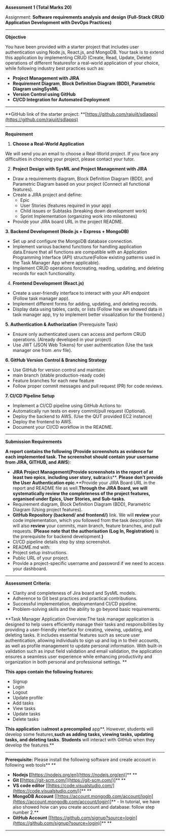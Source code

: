 **Assessment 1 (Total Marks **20**)**

Assignment: **Software requirements analysis and design (**Full-Stack CRUD Application Development with DevOps Practices**)**

---

**Objective**

You have been provided with a starter project that includes user authentication using Node.js, React.js, and MongoDB. Your task is to extend this application by implementing CRUD (Create, Read, Update, Delete) operations of different featuresfor a real-world application of your choice, while following industry best practices such as:

- **Project Management with JIRA**
- **Requirement Diagram**, **Block Definition Diagram (**BDD), Parametric Diagram using**SysML**
- **Version Control using GitHub**
- **CI/CD Integration for Automated Deployment**

---

**GitHub link of the starter project: **[https://github.com/rajuiit/sdlapps](https://github.com/rajuiit/sdlapps)

---

**Requirement**

1. **Choose a Real-World Application**

We will send you an email to choose a Real-World project. If you face any difficulties in choosing your project, please contact your tutor.

2. **Project Design with SysML and Project Management with JIRA**

- Draw a requirements diagram, Block Definition Diagram (BDD), and Parametric Diagram based on your project (Connect all functional features).
- Create a JIRA project and define:
  - Epic
  - User Stories (features required in your app)
  - Child issues or Subtasks (breaking down development work)
  - Sprint Implementation (organizing work into milestones)
- Provide your JIRA board URL in the project README.

**3. Backend Development (Node.js + Express + MongoDB)**

- Set up and configure the MongoDB database connection.
- Implement various backend functions for handling application data.Ensure that all functions are compatible with an Application Programming Interface (API) structure(Follow existing patterns used in the Task Manager App where applicable).
- Implement CRUD operations forcreating, reading, updating, and deleting records for each functionality.

4. **Frontend Development (React.js)**

- Create a user-friendly interface to interact with your API endpoint (Follow task manager app).
- Implement different forms for adding, updating, and deleting records.
- Display data using tables, cards, or lists (Follow how we showed data in task manager app, try to implement better visualization for the frontend.)

**5. Authentication & Authorization** (Prerequisite Task)

- Ensure only authenticated users can access and perform CRUD operations. (Already developed in your project)
- Use JWT (JSON Web Tokens) for user authentication (Use the task manager one from .env file).

**6. GitHub Version Control & Branching Strategy**

- Use GitHub for version control and maintain:
- main branch (stable production-ready code)
- Feature branches for each new feature
- Follow proper commit messages and pull request (PR) for code reviews.

**7. CI/CD Pipeline Setup**

- Implement a CI/CD pipeline using GitHub Actions to:
- Automatically run tests on every commit/pull request (Optional).
- Deploy the backend to AWS. (Use the QUT provided EC2 instance)
- Deploy the frontend to AWS.
- Document your CI/CD workflow in the README.

---

**Submission Requirements**

**A report **contains** the following (Provide screenshots as evidence for each implemented task. **The screenshot should **contain** your username** from JIRA, GITHUB, and AWS**):

- **JIRA Project **Management**(Provide screenshots in the **report o**f at least two epics**, **including user story, sub**t**a**sks**. **Please **don’t** provide **the **U**ser Authentication** epic**.**Provide your JIRA Board URL in the report and README file as well.**Through the JIRA Board, we will systematically review the completeness of the project features, organised under Epics, User Stories, and Sub-tasks.**
- Requirement diagram, Block Definition Diagram (BDD), Parametric Diagram (Using project features).
- **GitHub Repository (backend/ and frontend/)** link. We will **review** your code implementation, which you followed from the task description. We will also **review** your commits, main branch, feature branches, and pull requests. **(**Please note that the authorisation** (Log In, Registration)** is the prerequisite for backend development.**)**
- CI/CD pipeline details step by step screenshot.
- README.md with:
- Project setup instructions.
- Public URL of your project.
- Provide a project-specific username and password if we need to access your dashboard.

---

**Assessment Criteria:**

- Clarity and completeness of Jira board and SysML models.
- Adherence to Git best practices and practical contributions.
- Successful implementation, deploymentand CI/CD pipeline.
- Problem-solving skills and the ability to go beyond basic requirements.

**Task Manager Application Overview:The task manager application is designed to help users efficiently manage their tasks and responsibilities by providing a user-friendly interface for creating, viewing, updating, and deleting tasks. It includes essential features such as secure user authentication, allowing individuals to sign up and log in to their accounts, as well as profile management to update personal information. With built-in validation such as input field validation and email validation, the application ensures a seamless user experience while enhancing productivity and organization in both personal and professional settings. **

**This apps **contain** the following features:**

* Signup
* Login
* Logout
* Update profile
* Add tasks
* View tasks
* Update tasks
* Delete tasks

**This **app**lication** is**almost **a** precompiled** app**. However, students will develop some features,**such as adding tasks, viewing tasks, updating tasks, and **deleting** tasks**. **Students** will interact with GitHub when they develop the features.**

---

**Prerequisite:** Please install the following software and create account in following web tools** **

* **Nodejs [**[https://nodejs.org/en](https://nodejs.org/en)]** **
* **Git [**[https://git-scm.com/](https://git-scm.com/)]** **
* **VS code editor** [[https://code.visualstudio.com/](https://code.visualstudio.com/)]** **
* **MongoDB Account** [[https://account.mongodb.com/account/login](https://account.mongodb.com/account/login)]** - In tutorial, we have also showed how can you create account and database: follow step number 2.**
* **GitHub Account** [[https://github.com/signup?source=login](https://github.com/signup?source=login)]** **

---
